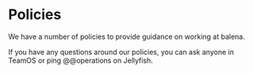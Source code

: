 # Policies

We have a number of policies to provide guidance on working at balena.

If you have any questions around our policies, you can ask anyone in TeamOS or ping @@operations on Jellyfish.